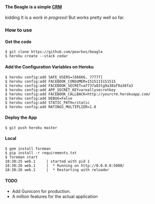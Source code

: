 #### The Beagle is a simple [CRM](http://en.wikipedia.org/wiki/Customer_relationship_management)

kidding It is a _work in progress_! But works pretty well so far.

### How to use

#### Get the code

	$ git clone https://github.com/pearkes/beagle
    $ heroku create --stack cedar

#### Add the Configuration Variables on Heroku

	$ heroku config:add SAFE_USERS=[66666, 77777]
	$ heroku config:add FACEBOOK_CONSUMER=1515115151515
	$ heroku config:add FACEBOOK_SECRET=af737a83tg9a38af9a38fa3
	$ heroku config:add APP_SECRET_KEY=areallysecretkey
	$ heroku config:add FACEBOOK_CALLBACK=http://yourcrm.herokuapp.com/
	$ heroku config:add DEBUG=False
	$ heroku config:add STATIC_PATH=/static
	$ heroku config:add RATINGS_MULTIPLIER=1.8

#### Deploy the App

    $ git push heroku master

#### Local

	$ gem install foreman
	$ pip install -r requirements.txt
	$ foreman start
	18:38:25 web.1     | started with pid 1
	18:38:26 web.1     |  * Running on http://0.0.0.0:5000/
	18:38:26 web.1     |  * Restarting with reloader

#### TODO

- Add Gunicorn for production.
- A million features for the actual application
